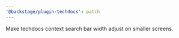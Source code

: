 ```yaml
---
'@backstage/plugin-techdocs': patch
---
```


Make techdocs context search bar width adjust on smaller screens.

